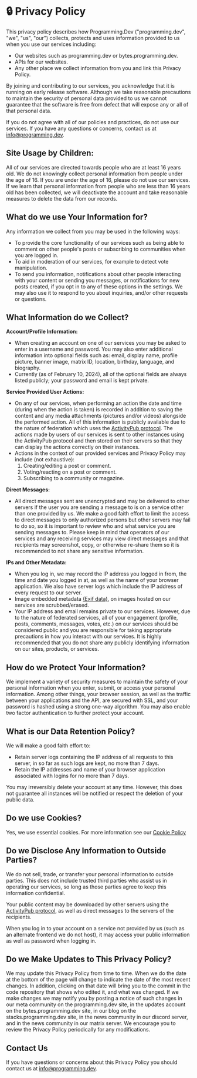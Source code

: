 # 🔒 Privacy Policy

This privacy policy describes how Programming.Dev ("programming.dev", "we", "us", "our") collects, protects and uses information provided to us when you use our services including:

- Our websites such as programming.dev or bytes.programming.dev.
- APIs for our websites.
- Any other place we collect information from you and link this Privacy Policy.

By joining and contributing to our services, you acknowledge that it is running on early release software. Although we take reasonable precautions to maintain the security of personal data provided to us we cannot guarantee that the software is free from defect that will expose any or all of that personal data.

If you do not agree with all of our policies and practices, do not use our services. If you have any questions or concerns, contact us at info@programming.dev.

## Site Usage by Children:

All of our services are directed towards people who are at least 16 years old. We do not knowingly collect personal information from people under the age of 16. If you are under the age of 16, please do not use our services. If we learn that personal information from people who are less than 16 years old has been collected, we will deactivate the account and take reasonable measures to delete the data from our records.

## What do we use Your Information for?

Any information we collect from you may be used in the following ways:

- To provide the core functionality of our services such as being able to comment on other people's posts or subscribing to communities when you are logged in.
- To aid in moderation of our services, for example to detect vote manipulation.
- To send you information, notifications about other people interacting with your content or sending you messages, or notifications for new posts created, if you opt in to any of these options in the settings. We may also use it to respond to you about inquiries, and/or other requests or questions.

## What Information do we Collect?

**Account/Profile Information:**

- When creating an account on one of our services you may be asked to enter in a username and password. You may also enter additional information into optional fields such as: email, display name, profile picture, banner image, matrix ID, location, birthday, language, and biography.
- Currently (as of February 10, 2024), all of the optional fields are always listed publicly; your password and email is kept private.

**Service Provided User Actions:**

- On any of our services, when performing an action the date and time (during when the action is taken) is recorded in addition to saving the content and any media attachments (pictures and/or videos) alongside the performed action. All of this information is publicly available due to the nature of federation which uses the [ActivityPub protocol](https://en.wikipedia.org/wiki/ActivityPub). The actions made by users of our services is sent to other instances using the ActivityPub protocol and then stored on their servers so that they can display the actions correctly on their instances.
- Actions in the context of our provided services and Privacy Policy may include (not exhaustive):
  1. Creating/editing a post or comment.
  2. Voting/reacting on a post or comment.
  3. Subscribing to a community or magazine.

**Direct Messages:**

- All direct messages sent are unencrypted and may be delivered to other servers if the user you are sending a message to is on a service other than one provided by us. We make a good faith effort to limit the access to direct messages to only authorized persons but other servers may fail to do so, so it is important to review who and what service you are sending messages to. Please keep in mind that operators of our services and any receiving services may view direct messages and that recipients may screenshot, copy, or otherwise re-share them so it is recommended to not share any sensitive information.

**IPs and Other Metadata:**

- When you log in, we may record the IP address you logged in from, the time and date you logged in at, as well as the name of your browser application. We also have server logs which include the IP address of every request to our server.
- Image embedded metadata [(Exif data)](https://en.wikipedia.org/wiki/Exif), on images hosted on our services are scrubbed/erased.
- Your IP address and email remains private to our services. However, due to the nature of federated services, all of your engagement (profile, posts, comments, messages, votes, etc.) on our services should be considered public and you are responsible for taking appropriate precautions in how you interact with our services. It is highly recommended that you do not share any publicly identifying information on our sites, products, or services.

## How do we Protect Your Information?

We implement a variety of security measures to maintain the safety of your personal information when you enter, submit, or access your personal information. Among other things, your browser session, as well as the traffic between your applications and the API, are secured with SSL, and your password is hashed using a strong one-way algorithm. You may also enable two factor authentication to further protect your account.

## What is our Data Retention Policy?

We will make a good faith effort to:

- Retain server logs containing the IP address of all requests to this server, in so far as such logs are kept, no more than 7 days.
- Retain the IP addresses and name of your browser application associated with logins for no more than 7 days.

You may irreversibly delete your account at any time. However, this does not guarantee all instances will be notified or respect the deletion of your public data.

## Do we use Cookies?

Yes, we use essential cookies. For more information see our [Cookie Policy](https://legal.programming.dev/docs/cookie-policy/)

## Do we Disclose Any Information to Outside Parties?

We do not sell, trade, or transfer your personal information to outside parties. This does not include trusted third parties who assist us in operating our services, so long as those parties agree to keep this information confidential.

Your public content may be downloaded by other servers using the [ActivityPub protocol](https://en.wikipedia.org/wiki/ActivityPub), as well as direct messages to the servers of the recipients.

When you log in to your account on a service not provided by us (such as an alternate frontend we do not host), it may access your public information as well as password when logging in.

## Do we Make Updates to This Privacy Policy?

We may update this Privacy Policy from time to time. When we do the date at the bottom of the page will change to indicate the date of the most recent changes. In addition, clicking on that date will bring you to the commit in the code repository that shows who edited it, and what was changed. If we make changes we may notify you by posting a notice of such changes in our meta community on the programming.dev site, in the updates account on the bytes.programming.dev site, in our blog on the stacks.programming.dev site, in the news community in our discord server, and in the news community in our matrix server. We encourage you to review the Privacy Policy periodically for any modifications.

## Contact Us

If you have questions or concerns about this Privacy Policy you should contact us at info@programming.dev.
